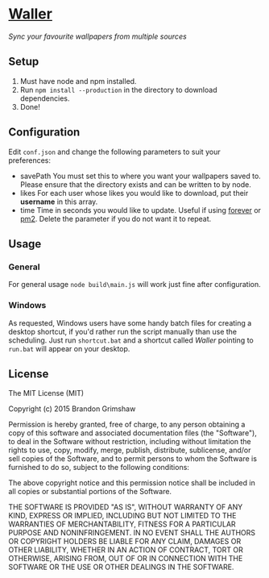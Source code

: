 # [Waller](https://github.com/Grimeh/Waller)
*Sync your favourite wallpapers from multiple sources*

## Setup
 1. Must have node and npm installed.
 2. Run `npm install --production` in the directory to download dependencies.
 3. Done!

## Configuration
Edit `conf.json` and change the following parameters to suit your preferences:
 - savePath
 	You must set this to where you want your wallpapers saved to. Please ensure that the directory exists and can be written to by node.
 - likes
 	For each user whose likes you would like to download, put their **username** in this array.
 - time
 	Time in seconds you would like to update. Useful if using [forever](https://github.com/foreverjs/forever) or [pm2](https://github.com/Unitech/pm2). Delete the parameter if you do not want it to repeat.

## Usage
### General
For general usage `node build\main.js` will work just fine after configuration.

### Windows
As requested, Windows users have some handy batch files for creating a desktop shortcut, if you'd rather run the script manually than use the scheduling. Just run `shortcut.bat` and a shortcut called *Waller* pointing to `run.bat` will appear on your desktop.

## License
The MIT License (MIT)

Copyright (c) 2015 Brandon Grimshaw

Permission is hereby granted, free of charge, to any person obtaining a copy
of this software and associated documentation files (the "Software"), to deal
in the Software without restriction, including without limitation the rights
to use, copy, modify, merge, publish, distribute, sublicense, and/or sell
copies of the Software, and to permit persons to whom the Software is
furnished to do so, subject to the following conditions:

The above copyright notice and this permission notice shall be included in all
copies or substantial portions of the Software.

THE SOFTWARE IS PROVIDED "AS IS", WITHOUT WARRANTY OF ANY KIND, EXPRESS OR
IMPLIED, INCLUDING BUT NOT LIMITED TO THE WARRANTIES OF MERCHANTABILITY,
FITNESS FOR A PARTICULAR PURPOSE AND NONINFRINGEMENT. IN NO EVENT SHALL THE
AUTHORS OR COPYRIGHT HOLDERS BE LIABLE FOR ANY CLAIM, DAMAGES OR OTHER
LIABILITY, WHETHER IN AN ACTION OF CONTRACT, TORT OR OTHERWISE, ARISING FROM,
OUT OF OR IN CONNECTION WITH THE SOFTWARE OR THE USE OR OTHER DEALINGS IN THE
SOFTWARE.
